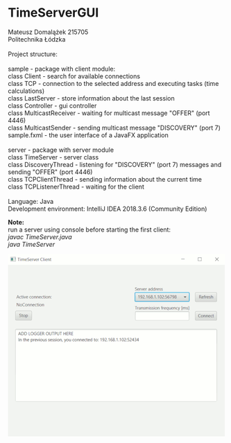 # TimeServerGUI
 
Mateusz Domalążek 215705<br />
Politechnika Łódzka<br />
<br />
Project structure:<br />
<br />
sample - package with client module: <br />
class Client - search for available connections<br />
class TCP - connection to the selected address and executing tasks (time calculations)<br />
class LastServer - store information about the last session<br />
class Controller - gui controller<br />
class MulticastReceiver - waiting for multicast message "OFFER" (port 4446)<br />
class MulticastSender - sending multicast message "DISCOVERY" (port 7)<br />
sample.fxml - the user interface of a JavaFX application<br />
<br />
server - package with server module<br />
class TimeServer - server class<br />
class DiscoveryThread - listening for "DISCOVERY" (port 7) messages and sending "OFFER" (port 4446)<br />
class TCPClientThread - sending information about the current time<br />
class TCPListenerThread - waiting for the client<br />
<br />
Language: Java<br />
Development environment: IntelliJ IDEA 2018.3.6 (Community Edition)<br />

<b>Note:</b><br />
run a server using console before starting the first client:<br />
<i>javac TimeServer.java</i><br />
<i>java TimeServer</i><br />

![Alt text](img.gif?raw=true "Title")<br />
